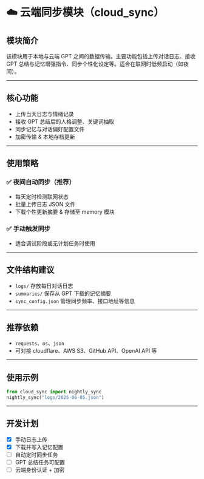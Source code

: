 # ☁️ 云端同步模块（cloud_sync）

## 模块简介
该模块用于本地与云端 GPT 之间的数据传输。主要功能包括上传对话日志、接收 GPT 总结与记忆增强指令、同步个性化设定等。适合在联网时低频启动（如夜间）。

---

## 核心功能
- 上传当天日志与情绪记录
- 接收 GPT 总结后的人格调整、关键词抽取
- 同步记忆与对话偏好配置文件
- 加密传输 & 本地存档更新

---

## 使用策略

### ✅ 夜间自动同步（推荐）
- 每天定时检测联网状态
- 批量上传日志 JSON 文件
- 下载个性更新摘要 & 存储至 memory 模块

### ✅ 手动触发同步
- 适合调试阶段或无计划任务时使用

---

## 文件结构建议
- `logs/` 存放每日对话日志
- `summaries/` 保存从 GPT 下载的记忆摘要
- `sync_config.json` 管理同步频率、接口地址等信息

---

## 推荐依赖
- `requests`、`os`、`json`
- 可对接 cloudflare、AWS S3、GitHub API、OpenAI API 等

---

## 使用示例
```python
from cloud_sync import nightly_sync
nightly_sync("logs/2025-06-05.json")
```

---

## 开发计划
- [x] 手动日志上传
- [x] 下载并写入记忆配置
- [ ] 自动定时同步任务
- [ ] GPT 总结任务可配置
- [ ] 云端身份认证 + 加密
